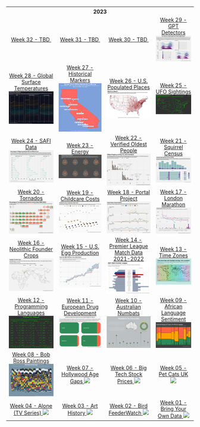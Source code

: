 <table>
<thread>
  <th colspan="4">2023</th>
  
<tr>
  <td align="center">
  <a href="">
  Week 32 - TBD
  </a>
<img src="">
</td>
  
<td align="center">
  <a href="">
  Week 31 - TBD
  </a>
<img src="">
</td>
  
<td align="center">
  <a href="">
  Week 30 - TBD
  </a>
<img src="">
</td>
  
<td align="center">
 <a href="https://github.com/hdailey/TidyTuesday/tree/main/2023/2023-07-18_GPTDetection">
 Week 29 - GPT Detectors
 </a>
<img src="https://github.com/hdailey/TidyTuesday/blob/main/2023/2023-07-18_GPTDetection/2023-07-20_TT.png">
</td>
</tr>
  
<tr>
  <td align="center">
  <a href="https://github.com/hdailey/TidyTuesday/tree/main/2023/2023-07-11_GlobalSurfaceTemperatures">
  Week 28 - Global Surface Temperatures
  </a>
<img src="https://github.com/hdailey/TidyTuesday/blob/main/2023/2023-07-11_GlobalSurfaceTemperatures/2023-07-12_TT.png">
</td>
  
<td align="center">
  <a href="https://github.com/hdailey/TidyTuesday/tree/main/2023/2023-07-04_HistoricalMarkers">
  Week 27 - Historical Markers
  </a>
<img src="https://github.com/hdailey/TidyTuesday/blob/main/2023/2023-07-04_HistoricalMarkers/2023-07-05_TT.png">
</td>
  
<td align="center">
  <a href="https://github.com/hdailey/TidyTuesday/tree/main/2023/2023-06-27_USPopulatedPlaces">
  Week 26 - U.S. Populated Places
  </a>
<img src="https://github.com/hdailey/TidyTuesday/blob/main/2023/2023-06-27_USPopulatedPlaces/2023-07-05_TT.png">
</td>
  
<td align="center">
 <a href="https://github.com/hdailey/TidyTuesday/tree/main/2023/2023-06-20_UFO">
 Week 25 - UFO Sightings
 </a>
<img src="https://github.com/hdailey/TidyTuesday/blob/main/2023/2023-06-20_UFO/2023-06-22_TT.png">
</td>
</tr>

<tr>
  <td align="center">
  <a href="https://github.com/hdailey/TidyTuesday/tree/main/2023/2023-06-13_SAFI">
  Week 24 - SAFI Data
  </a>
<img src="https://github.com/hdailey/TidyTuesday/blob/main/2023/2023-06-13_SAFI/2023-06-13_TT.png">
</td>
  
<td align="center">
  <a href="https://github.com/hdailey/TidyTuesday/tree/main/2023/2023-06-06_Energy">
  Week 23 - Energy
  </a>
<img src="https://github.com/hdailey/TidyTuesday/blob/main/2023/2023-06-06_Energy/2023-06-06_TT.png">
</td>
  
<td align="center">
  <a href="https://github.com/hdailey/TidyTuesday/tree/main/2023/2023-05-30_OldestPeople">
  Week 22 - Verified Oldest People
  </a>
<img src="https://github.com/hdailey/TidyTuesday/blob/main/2023/2023-05-30_OldestPeople/2023-05-30_TT.png">
</td>
  
<td align="center">
 <a href="https://github.com/hdailey/TidyTuesday/tree/main/2023/2023-05-23_Squirrels">
 Week 21 - Squirrel Census
 </a>
<img src="https://github.com/hdailey/TidyTuesday/blob/main/2023/2023-05-23_Squirrels/2023-05-23_TT.png">
</td>
</tr>
 
<tr>
  <td align="center">
  <a href="https://github.com/hdailey/TidyTuesday/tree/main/2023/2023-05-16_Tornados">
  Week 20 - Tornados
  </a>
<img src="https://github.com/hdailey/TidyTuesday/blob/main/2023/2023-05-16_Tornados/2023-05-16_TT.png">
</td>
  
<td align="center">
  <a href="https://github.com/hdailey/TidyTuesday/tree/main/2023/2023-05-09_ChildcareCosts">
  Week 19 - Childcare Costs
  </a>
<img src="https://github.com/hdailey/TidyTuesday/blob/main/2023/2023-05-09_ChildcareCosts/2023-05-09_TT.png">
</td>
  
<td align="center">
  <a href="https://github.com/hdailey/TidyTuesday/tree/main/2023/2023-05-02_PortalProject">
  Week 18 - Portal Project
  </a>
<img src="https://github.com/hdailey/TidyTuesday/blob/main/2023/2023-05-02_PortalProject/2023-05-02_TT.png">
</td>
  
<td align="center">
 <a href="https://github.com/hdailey/TidyTuesday/tree/main/2023/2023-04-25_LondonMarathon">
 Week 17 - London Marathon
 </a>
<img src="https://github.com/hdailey/TidyTuesday/blob/main/2023/2023-04-25_LondonMarathon/2023-05-02_TT.png">
</td>
</tr>

<tr>
<td align="center">
  <a href="https://github.com/hdailey/TidyTuesday/tree/main/2023/2023-04-18_NeolithicFounderCrops">
  Week 16 - Neolithic Founder Crops
  </a>
<img src="https://github.com/hdailey/TidyTuesday/blob/main/2023/2023-04-18_NeolithicFounderCrops/2023-04-19_TT.png">
</td>

<td align="center">
  <a href="https://github.com/hdailey/TidyTuesday/tree/main/2023/2023-04-11_USEggProduction">
  Week 15 - U.S. Egg Production
  </a>
<img src="https://github.com/hdailey/TidyTuesday/blob/main/2023/2023-04-11_USEggProduction/2023-04-11_TT.png"> 
</td>

<td align="center">
  <a href="https://github.com/hdailey/TidyTuesday/tree/main/2023/2023-04-04_PremierLeague">
  Week 14 - Premier League Match Data 2021-2022
  </a>
<img src="https://github.com/hdailey/TidyTuesday/blob/main/2023/2023-04-04_PremierLeague/2023-04-04_TT.png"> 
</td>

<td align="center">
  <a href="https://github.com/hdailey/TidyTuesday/tree/main/2023/2023-03-28_TimeZones">
  Week 13 - Time Zones
  </a>
<img src="https://github.com/hdailey/TidyTuesday/blob/main/2023/2023-03-28_TimeZones/2023-03-28_TT.png"> 
</td>
</tr>

<tr>
<td align="center">
  <a href="https://github.com/hdailey/TidyTuesday/tree/main/2023/2023-03-21_ProgrammingLanguages">
  Week 12 - Programming Languages
  </a>
<img src="https://github.com/hdailey/TidyTuesday/blob/main/2023/2023-03-21_ProgrammingLanguages/2023-03-21_TT.png"> 
</td>
  
<td align="center">
  <a href="https://github.com/hdailey/TidyTuesday/tree/main/2023/2023-03-14_EUDrugDevelopment">
  Week 11 - European Drug Development
  </a>
<img src="https://github.com/hdailey/TidyTuesday/blob/main/2023/2023-03-14_EUDrugDevelopment/2023-03-15_TT.png"> 
</td>
  
<td align="center">
  <a href="https://github.com/hdailey/TidyTuesday/tree/main/2023/2023-03-07_NumbatsAU">
  Week 10 - Australian Numbats
  </a>
<img src="https://github.com/hdailey/TidyTuesday/blob/main/2023/2023-03-07_NumbatsAU/2023-03-07_TT.png"> 
</td>

<td align="center">
  <a href="https://github.com/hdailey/TidyTuesday/tree/main/2023/2023-02-28_AfricanLanguageSentiment">
  Week 09 - African Language Sentiment 
  </a>
<img src="https://github.com/hdailey/TidyTuesday/blob/main/2023/2023-02-28_AfricanLanguageSentiment/2023-02-28_TT.png"> 
</td>
</tr>
 
<tr>
<td align="center">
  <a href="https://github.com/hdailey/TidyTuesday/tree/main/2023/2023-02-21_BobRoss">
  Week 08 - Bob Ross Paintings
  </a>
<img src="https://github.com/hdailey/TidyTuesday/blob/main/2023/2023-02-21_BobRoss/2023-02-21_TT.png"> 
  </td>
  
<td align="center">
  <a href="https://github.com/hdailey/TidyTuesday/tree/main/2023/2023-02-14_HollywoodAgeGaps">
  Week 07 - Hollywood Age Gaps
  </a>
<img src="https://user-images.githubusercontent.com/91282117/218871188-d7b4407e-923f-4161-b95d-2ebe7f6e8d16.png"> 
  </td>
  
<td align="center">
  <a href="https://github.com/hdailey/TidyTuesday/tree/main/2023/2023-02-07_BigTechStockPrice">
  Week 06 - Big Tech Stock Prices
  </a>
<img src="https://user-images.githubusercontent.com/91282117/217352323-c537639f-861b-47ba-a11d-35c61aa7559b.png"> 
  </td>
  
<td align="center">
  <a href="https://github.com/hdailey/TidyTuesday/tree/main/2023/2023-01-31_CatsUK">
  Week 05 - Pet Cats UK
  </a>
<img src="https://user-images.githubusercontent.com/91282117/215854441-9a6c4269-bf75-4c9e-9da0-afd65266c3a7.png"> 
  </td>

</tr>
<tr>
<td align="center">
  <a href="https://github.com/hdailey/TidyTuesday/tree/main/2023/2023-01-24_Alone">
     Week 04 - Alone (TV Series)
  </a>
<img src="https://user-images.githubusercontent.com/91282117/214370615-6b6e6b79-07cd-4665-a24d-9bbe47dd13a8.png"> 
  </td>
  
<td align="center">
  <a href="https://github.com/hdailey/TidyTuesday/tree/main/2023/2023-01-17_Artists">
  Week 03 - Art History
  </a>
<img src="https://user-images.githubusercontent.com/91282117/213287513-98dfdc16-44a6-408e-ab12-8916bb56382c.png"> 
  </td>
  
<td align="center">
    <a href="https://github.com/hdailey/TidyTuesday/tree/main/2023/2023-01-10_BirdFeederWatch">
  Week 02 - Bird FeederWatch
        </a>
<img src="https://user-images.githubusercontent.com/91282117/212170837-1657688f-c6be-4671-b359-2df36af75f96.png"> 
  </td>
  
<td align="center">
   <a href="https://github.com/hdailey/TidyTuesday/tree/main/2023/2023-01-03_BringYourOwn">
  Week 01 - Bring Your Own Data
  </a>
<img src="https://user-images.githubusercontent.com/91282117/211414698-75f3151a-3534-493c-9d27-76257cd6e7c2.png"> 
  </td>
</tr>

</thread>
</table>
